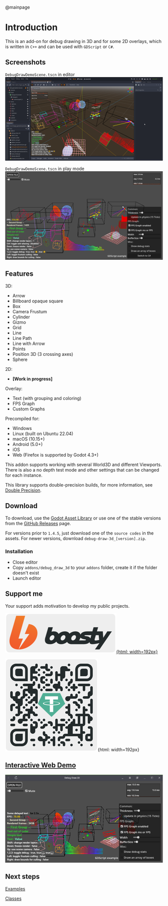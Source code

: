 @mainpage
# Introduction

This is an add-on for debug drawing in 3D and for some 2D overlays, which is written in `C++` and can be used with `GDScript` or `C#`.

## Screenshots

`DebugDrawDemoScene.tscn` in editor
![screenshot_2](/images/screenshot_2.png)

`DebugDrawDemoScene.tscn` in play mode
![screenshot_3](/images/screenshot_3.png)

## Features

3D:

* Arrow
* Billboard opaque square
* Box
* Camera Frustum
* Cylinder
* Gizmo
* Grid
* Line
* Line Path
* Line with Arrow
* Points
* Position 3D (3 crossing axes)
* Sphere

2D:

* **[Work in progress]**

Overlay:

* Text (with grouping and coloring)
* FPS Graph
* Custom Graphs

Precompiled for:

* Windows
* Linux (built on Ubuntu 22.04)
* macOS (10.15+)
* Android (5.0+)
* iOS
* Web (Firefox is supported by Godot 4.3+)

This addon supports working with several World3D and different Viewports.
There is also a no depth test mode and other settings that can be changed for each instance.

This library supports double-precision builds, for more information, see [Double Precision](DoublePrecision.md).

## Download

To download, use the [Godot Asset Library](https://godotengine.org/asset-library/asset/1766) or use one of the stable versions from the [GitHub Releases](https://github.com/DmitriySalnikov/godot_debug_draw_3d/releases) page.

For versions prior to `1.4.5`, just download one of the `source codes` in the assets. For newer versions, download `debug-draw-3d_[version].zip`.

### Installation

* Close editor
* Copy `addons/debug_draw_3d` to your `addons` folder, create it if the folder doesn't exist
* Launch editor

## Support me

Your support adds motivation to develop my public projects.

[![](images/boosty.png){html: width=192px}](https://boosty.to/dmitriysalnikov/donate)

![USDT-TRC20 TEw934PrsffHsAn5M63SoHYRuZo984EF6v](images/USDT-TRC20.png){html: width=192px}

<h2><a href="https://dd3d.dmitriysalnikov.ru/demo/">Interactive Web Demo</a></h2>

[![](/images/screenshot_web.png)](https://dd3d.dmitriysalnikov.ru/demo/)

## Next steps

[Examples](Examples.md)

[Classes](annotated.html)
